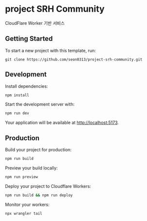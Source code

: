 # project SRH Community
CloudFlare Worker 기반 서비스

## Getting Started

To start a new project with this template, run:

```
git clone https://github.com/seon0313/project-srh-community.git
```

## Development

Install dependencies:

```bash
npm install
```

Start the development server with:

```bash
npm run dev
```

Your application will be available at [http://localhost:5173](http://localhost:5173).

## Production

Build your project for production:

```bash
npm run build
```

Preview your build locally:

```bash
npm run preview
```

Deploy your project to Cloudflare Workers:

```bash
npm run build && npm run deploy
```

Monitor your workers:

```bash
npx wrangler tail
```